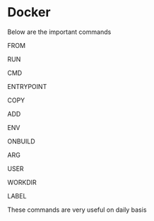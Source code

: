 # Docker

Below are the important commands 

FROM

RUN

CMD

ENTRYPOINT

COPY

ADD

ENV

ONBUILD

ARG

USER

WORKDIR

LABEL

These commands are very useful on daily basis


